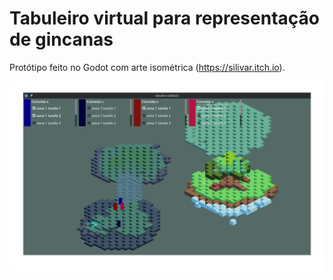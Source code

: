 # Tabuleiro virtual para representação de gincanas

Protótipo feito no Godot com arte isométrica (https://silivar.itch.io).

![Protótipo](.github/img.webp "Protótipo de tabuleiro")